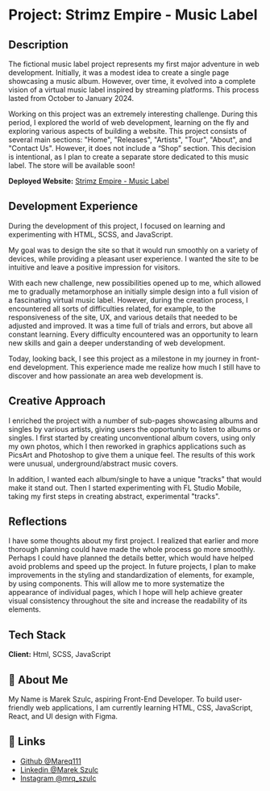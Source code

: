 ﻿# Project: Strimz Empire - Music Label



## Description

The fictional music label project represents my first major adventure in web development. Initially, it was a modest idea to create a single page showcasing a music album. However, over time, it evolved into a complete vision of a virtual music label inspired by streaming platforms. This process lasted from October to January 2024.

Working on this project was an extremely interesting challenge. During this period, I explored the world of web development, learning on the fly and exploring various aspects of building a website. This project consists of several main sections: "Home", "Releases", "Artists", "Tour", "About", and "Contact Us". However, it does not include a “Shop” section. This decision is intentional, as I plan to create a separate store dedicated to this music label. The store will be available soon!

**Deployed Website:** [Strimz Empire - Music Label](https://strimz.netlify.app/)

## Development Experience

During the development of this project, I focused on learning and experimenting with HTML, SCSS, and JavaScript.

My goal was to design the site so that it would run smoothly on a variety of devices, while providing a pleasant user experience. I wanted the site to be intuitive and leave a positive impression for visitors.

With each new challenge, new possibilities opened up to me, which allowed me to gradually metamorphose an initially simple design into a full vision of a fascinating virtual music label. However, during the creation process, I encountered all sorts of difficulties related, for example, to the responsiveness of the site, UX, and various details that needed to be adjusted and improved. It was a time full of trials and errors, but above all constant learning. Every difficulty encountered was an opportunity to learn new skills and gain a deeper understanding of web development.

Today, looking back, I see this project as a milestone in my journey in front-end development. This experience made me realize how much I still have to discover and how passionate an area web development is.

## Creative Approach

I enriched the project with a number of sub-pages showcasing albums and singles by various artists, giving users the opportunity to listen to albums or singles. I first started by creating unconventional album covers, using only my own photos, which I then reworked in graphics applications such as PicsArt and Photoshop to give them a unique feel. The results of this work were unusual, underground/abstract music covers.

In addition, I wanted each album/single to have a unique "tracks" that would make it stand out. Then I started experimenting with FL Studio Mobile, taking my first steps in creating abstract, experimental "tracks".

## Reflections

I have some thoughts about my first project. I realized that earlier and more thorough planning could have made the whole process go more smoothly. Perhaps I could have planned the details better, which would have helped avoid problems and speed up the project. In future projects, I plan to make improvements in the styling and standardization of elements, for example, by using components. This will allow me to more systematize the appearance of individual pages, which I hope will help achieve greater visual consistency throughout the site and increase the readability of its elements.

## Tech Stack

**Client:** Html, SCSS, JavaScript

## 🚀 About Me

My Name is Marek Szulc, aspiring Front-End Developer. To build user-friendly web applications, I am currently learning HTML, CSS, JavaScript, React, and UI design with Figma.

## 🔗 Links

- [Github @Mareq111](https://github.com/Mareq111)
- [Linkedin @Marek Szulc](https://www.linkedin.com/in/marek-szulc-156307247/)
- [Instagram @mrq_szulc](https://www.instagram.com/mrq_szulc/)
